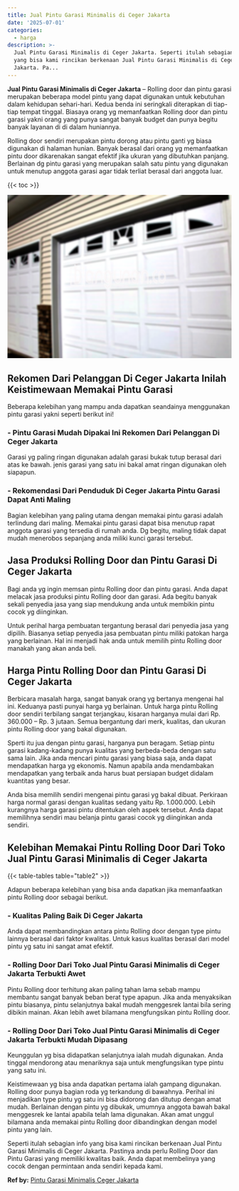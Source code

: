```yaml
---
title: Jual Pintu Garasi Minimalis di Ceger Jakarta
date: '2025-07-01'
categories:
  - harga
description: >-
  Jual Pintu Garasi Minimalis di Ceger Jakarta. Seperti itulah sebagian info
  yang bisa kami rincikan berkenaan Jual Pintu Garasi Minimalis di Ceger
  Jakarta. Pa...
---
```


**Jual Pintu Garasi Minimalis di Ceger Jakarta** – Rolling door dan pintu garasi merupakan beberapa model pintu yang dapat digunakan untuk kebutuhan dalam kehidupan sehari-hari. Kedua benda ini seringkali diterapkan di tiap-tiap tempat tinggal. Biasaya orang yg memanfaatkan Rolling door dan pintu garasi yakni orang yang punya sangat banyak budget dan punya begitu banyak layanan di di dalam huniannya.

Rolling door sendiri merupakan pintu dorong atau pintu ganti yg biasa digunakan di halaman hunian. Banyak berasal dari orang yg memanfaatkan pintu door dikarenakan sangat efektif jika ukuran yang dibutuhkan panjang. Berlainan dg pintu garasi yang merupakan salah satu pintu yang digunakan untuk menutup anggota garasi agar tidak terliat berasal dari anggota luar.

{{< toc >}}

![Jual Pintu Garasi Minimalis di Ceger Jakarta](/images/pintu-garasi-42.png)

## Rekomen Dari Pelanggan Di Ceger Jakarta Inilah Keistimewaan Memakai Pintu Garasi

Beberapa kelebihan yang mampu anda dapatkan seandainya menggunakan pintu garasi yakni seperti berikut ini!

### \- Pintu Garasi Mudah Dipakai Ini Rekomen Dari Pelanggan Di Ceger Jakarta

Garasi yg paling ringan digunakan adalah garasi bukak tutup berasal dari atas ke bawah. jenis garasi yang satu ini bakal amat ringan digunakan oleh siapapun.

### \- Rekomendasi Dari Penduduk Di Ceger Jakarta Pintu Garasi Dapat Anti Maling

Bagian kelebihan yang paling utama dengan memakai pintu garasi adalah terlindung dari maling. Memakai pintu garasi dapat bisa menutup rapat anggota garasi yang tersedia di rumah anda. Dg begitu, maling tidak dapat mudah menerobos sepanjang anda miliki kunci garasi tersebut.

## Jasa Produksi Rolling Door dan Pintu Garasi Di Ceger Jakarta

Bagi anda yg ingin memsan pintu Rolling door dan pintu garasi. Anda dapat melacak jasa produksi pintu Rolling door dan garasi. Ada begitu banyak sekali penyedia jasa yang siap mendukung anda untuk membikin pintu cocok yg diinginkan.

Untuk perihal harga pembuatan tergantung berasal dari penyedia jasa yang dipilih. Biasanya setiap penyedia jasa pembuatan pintu miliki patokan harga yang berlainan. Hal ini menjadi hak anda untuk memilih pintu Rolling door manakah yang akan anda beli.

## Harga Pintu Rolling Door dan Pintu Garasi Di Ceger Jakarta

Berbicara masalah harga, sangat banyak orang yg bertanya mengenai hal ini. Keduanya pasti punyai harga yg berlainan. Untuk harga pintu Rolling door sendiri terbilang sangat terjangkau, kisaran harganya mulai dari Rp. 360.000 – Rp. 3 jutaan. Semua bergantung dari merk, kualitas, dan ukuran pintu Rolling door yang bakal digunakan.

Sperti itu jua dengan pintu garasi, harganya pun beragam. Setiap pintu garasi kadang-kadang punya kualitas yang berbeda-beda dengan satu sama lain. Jika anda mencari pintu garasi yang biasa saja, anda dapat mendapatkan harga yg ekonomis. Namun apabila anda mendambakan mendapatkan yang terbaik anda harus buat persiapan budget didalam kuantitas yang besar.

Anda bisa memilih sendiri mengenai pintu garasi yg bakal dibuat. Perkiraan harga normal garasi dengan kualitas sedang yaitu Rp. 1.000.000. Lebih kurangnya harga garasi pintu ditentukan oleh aspek tersebut. Anda dapat memilihnya sendiri mau belanja pintu garasi cocok yg diinginkan anda sendiri.

## Kelebihan Memakai Pintu Rolling Door Dari Toko Jual Pintu Garasi Minimalis di Ceger Jakarta

{{< table-tables table="table2" >}}

Adapun beberapa kelebihan yang bisa anda dapatkan jika memanfaatkan pintu Rolling door sebagai berikut.

### \- Kualitas Paling Baik Di Ceger Jakarta

Anda dapat membandingkan antara pintu Rolling door dengan type pintu lainnya berasal dari faktor kwalitas. Untuk kasus kualitas berasal dari model pintu yg satu ini sangat amat efektif.

### \- Rolling Door Dari Toko Jual Pintu Garasi Minimalis di Ceger Jakarta Terbukti Awet

Pintu Rolling door terhitung akan paling tahan lama sebab mampu membantu sangat banyak beban berat type apapun. Jika anda menyaksikan pintu biasanya, pintu selanjutnya bakal mudah menggesrek lantai bila sering dibikin mainan. Akan lebih awet bilamana mengfungsikan pintu Rolling door.

### \- Rolling Door Dari Toko Jual Pintu Garasi Minimalis di Ceger Jakarta Terbukti Mudah Dipasang

Keunggulan yg bisa didapatkan selanjutnya ialah mudah digunakan. Anda tinggal mendorong atau menariknya saja untuk mengfungsikan type pintu yang satu ini.

Keistimewaan yg bisa anda dapatkan pertama ialah gampang digunakan. Rolling door punya bagian roda yg terkandung di bawahnya. Perihal ini menjadikan type pintu yg satu ini bisa didorong dan ditutup dengan amat mudah. Berlainan dengan pintu yg dibukak, umumnya anggota bawah bakal menggesrek ke lantai apabila telah lama digunakan. Akan amat unggul bilamana anda memakai pintu Rolling door dibandingkan dengan model pintu yang lain.

Seperti itulah sebagian info yang bisa kami rincikan berkenaan Jual Pintu Garasi Minimalis di Ceger Jakarta. Pastinya anda perlu Rolling Door dan Pintu Garasi yang memiliki kwalitas baik. Anda dapat membelinya yang cocok dengan permintaan anda sendiri kepada kami.

**Ref by:** [Pintu Garasi Minimalis Ceger Jakarta](https://id.wikipedia.org/wiki/Pintu)
